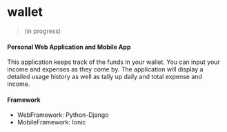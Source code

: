 # wallet
> (in progress)

#### Personal Web Application and Mobile App
This application keeps track of the funds in your wallet. You can input your income and expenses as they come by. The application will display a detailed usage history as well as tally up daily and total expense and income.

#### Framework
* WebFramework: Python-Django
* MobileFramework: Ionic

